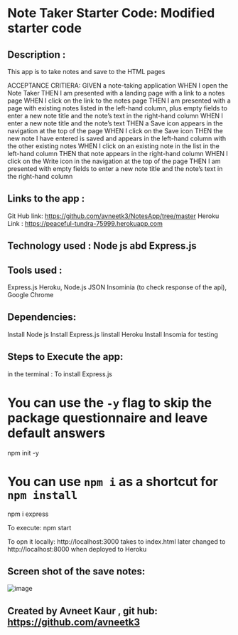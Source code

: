 # Note Taker Starter Code: Modified starter code 
## Description : 
This app is to take notes and save to the HTML pages

ACCEPTANCE CRITIERA:
GIVEN a note-taking application
WHEN I open the Note Taker
THEN I am presented with a landing page with a link to a notes page
WHEN I click on the link to the notes page
THEN I am presented with a page with existing notes listed in the left-hand column, plus empty fields to enter a new note title and the note’s text in the right-hand column
WHEN I enter a new note title and the note’s text
THEN a Save icon appears in the navigation at the top of the page
WHEN I click on the Save icon
THEN the new note I have entered is saved and appears in the left-hand column with the other existing notes
WHEN I click on an existing note in the list in the left-hand column
THEN that note appears in the right-hand column
WHEN I click on the Write icon in the navigation at the top of the page
THEN I am presented with empty fields to enter a new note title and the note’s text in the right-hand column

## Links to the app :
Git Hub link: https://github.com/avneetk3/NotesApp/tree/master
Heroku Link :   https://peaceful-tundra-75999.herokuapp.com

## Technology used : Node js abd Express.js 

## Tools used : 
Express.js
Heroku, Node.js
JSON
Insominia (to check response of the api), Google Chrome 

## Dependencies: 
Install Node js 
Install Express.js 
Iinstall Heroku
Install Insomia for testing 

## Steps to Execute the app: 
in the terminal :
To install Express.js 
# You can use the `-y` flag to skip the package questionnaire and leave default answers
npm init -y
# You can use `npm i` as a shortcut for `npm install`
npm i express

To execute:
npm start

To opn it locally: http://localhost:3000 takes to index.html later changed to http://localhost:8000 when deployed to Heroku

## Screen shot of the save notes:
![image](https://user-images.githubusercontent.com/92407474/148666388-fdfdce39-bfcb-4347-a4f4-d504cce3263e.png)


## Created by Avneet Kaur , git hub: https://github.com/avneetk3

